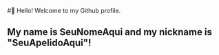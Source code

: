 #👋 Hello! Welcome to my Github profile.
## My name is SeuNomeAqui and my nickname is "SeuApelidoAqui"!





